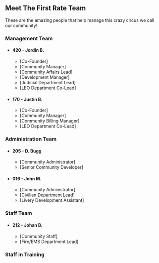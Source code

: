 ## Meet The First Rate Team
These are the amazing people that help manage this crazy circus we call our community! 
### Management Team
- #### 420 - Jordin B.
  - [Co-Founder] 
  - [Community Manager]
  - [Community Affairs Lead]
  - [Development Manager] 
  - [Judicial Department Lead]
  - [LEO Department Co-Lead]
  
- #### 170 - Justin B.
  - [Co-Founder] 
  - [Community Manager]
  - [Community Billing Manager]
  - [LEO Department Co-Lead]
  

### Administration Team
- #### 205 - D. Bugg
  - [Community Administrator]
  - [Senior Community Developer]

- #### 016 - John M.
  - [Community Administrator]
  - [Civilian Department Lead]
  - [Livery Development Assistant]

### Staff Team
- #### 212 - Johan B.
  - [Community Staff]
  - [Fire/EMS Department Lead] 

### Staff in Training